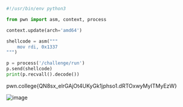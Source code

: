 ```py
#!/usr/bin/env python3

from pwn import asm, context, process

context.update(arch='amd64')

shellcode = asm("""
    mov rdi, 0x1337
""")

p = process('/challenge/run')
p.send(shellcode)
print(p.recvall().decode())
```

pwn.college{QN8sx_elrGAjOt4UKyGk1jphso1.dRTOxwyMyITMyEzW}

![image](https://github.com/user-attachments/assets/f542a952-5563-456c-a9ad-319612edc26e)

